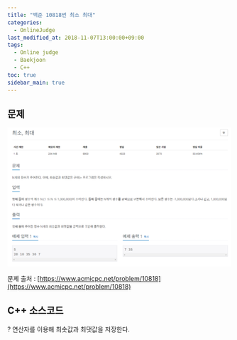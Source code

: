 ```yaml
---
title: "백준 10818번 최소 최대"
categories: 
  - OnlineJudge
last_modified_at: 2018-11-07T13:00:00+09:00
tags: 
  - Online judge
  - Baekjoon
  - C++
toc: true
sidebar_main: true
---
```


## 문제

![10818](https://github.com/lesslate/lesslate.github.io/blob/master/assets/img/OnlineJudge/10818.png?raw=true)

문제 출처 : [https://www.acmicpc.net/problem/10818](https://www.acmicpc.net/problem/10818)



## C++ 소스코드

<script src="https://gist.github.com/lesslate/0237316268a45e5ca420462fc3da0cef.js"></script>

? 연산자를 이용해 최솟값과 최댓값을 저장한다.